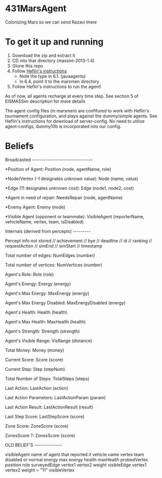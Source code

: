 # 431MarsAgent
Colonizing Mars so we can send Razavi there

# To get it up and running 
1. Download the zip and extract it
2. CD into that directory (massim-2013-1.4)
3. Glone this repo
4. Follow [Heflin's instructions](http://www.cse.lehigh.edu/~heflin/courses/agents-2016/mars-faq.html)
    - Note the type in 6.1. (javaagents)
    - In 6.4, point it to the marsmen directory
5. Follow Heflin's instructions to run the agent!

As of now, all agents recharge at every time step. See section 5 of EISMASSim description for more details

The agent config files (in marsmen) are confifured to work with Heflin's tournament configuration, and plays against the dummy/simple agents. See Heflin's instructions for download of server-config. No need to utilize agent-configs, dummy10b is incorporated into our config.

# Beliefs

Broadcasted -------------------------------

*Position of Agent:
Position (node, agentName, role)

*Node/Vertex (-1 designates unknown value):
Node (name, value)

*Edge (11 designates unknown cost):
Edge (node1, node2, cost)

*Agent in need of repair:
NeedsRepair (node, agentName)

*Enemy Agent:
Enemy (node)

*Visible Agent (opponent or teammate):
VisibleAgent (reporterName, vehicleName, vertex, team, isDisabled)

Internals (derived from percepts) ---------

Percept info not stored
// achievement
// bye
// deadline
// id
// ranking
// requestAction
// simEnd
// simStart
// timestamp

Total number of edges:
NumEdges (number)

Total number of vertices:
NumVertices (number)

Agent's Role:
Role (role)

Agent's Energy:
Energy (energy)

Agent's Max Energy:
MaxEnergy (energy)

Agent's Max Energy Disabled:
MaxEnergyDisabled (energy)

Agent's Health:
Health (health)

Agent's Max Health:
MaxHealth (health)

Agent's Strength:
Strength (strength)

Agent's Visible Range:
VisRange (distance)

Total Money:
Money (money)

Current Score:
Score (score)

Current Step:
Step (stepNum)

Total Number of Steps:
TotalSteps (steps)

Last Action:
LastAction (action)

Last Action Parameters:
LastActionParam (param)

Last Action Result:
LastActionResult (result)

Last Step Score:
LastStepScore (score)

Zone Score:
ZoneScore (score)

ZonesScore ?:
ZonesScore (score)

OLD BELIEF'S --------------

visibleAgent
name of agent that reported it
vehicle name
vertex
team
disabled or normal
energy
max energy
health
maxHealth
probedVertex
position
role
surveyedEdge
vertex1
vertex2
weight
visibleEdge
vertex1
vertex2
weight = "11"
visibleVertex


